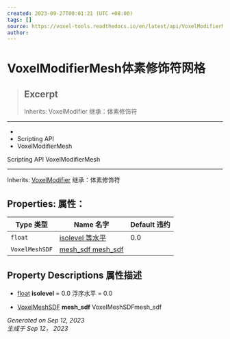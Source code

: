 ```yaml
---
created: 2023-09-27T00:01:21 (UTC +08:00)
tags: []
source: https://voxel-tools.readthedocs.io/en/latest/api/VoxelModifierMesh/
author: 
---
```


# VoxelModifierMesh体素修饰符网格

> ## Excerpt
> Inherits: VoxelModifier 继承：体素修饰符

---
-   [](https://voxel-tools.readthedocs.io/en/latest/)
-   Scripting API
-   VoxelModifierMesh
  
Scripting API VoxelModifierMesh

___

Inherits: [VoxelModifier](https://voxel-tools.readthedocs.io/en/latest/api/VoxelModifier/) 继承：体素修饰符

## Properties: 属性：

| Type 类型 | Name 名字 | Default 违约 |
| --- | --- | --- |
| `float` | [isolevel 等水平](https://voxel-tools.readthedocs.io/en/latest/api/VoxelModifierMesh/#i_isolevel) | 0.0 |
| `VoxelMeshSDF` | [mesh\_sdf mesh\_sdf](https://voxel-tools.readthedocs.io/en/latest/api/VoxelModifierMesh/#i_mesh_sdf) |  |

## Property Descriptions 属性描述

-   [float](https://docs.godotengine.org/en/stable/classes/class_float.html) **isolevel** = 0.0 浮序水平 = 0.0
    
-   [VoxelMeshSDF](https://voxel-tools.readthedocs.io/en/latest/api/VoxelMeshSDF/) **mesh\_sdf** VoxelMeshSDFmesh\_sdf
    

_Generated on Sep 12, 2023  
生成于 Sep 12， 2023_
